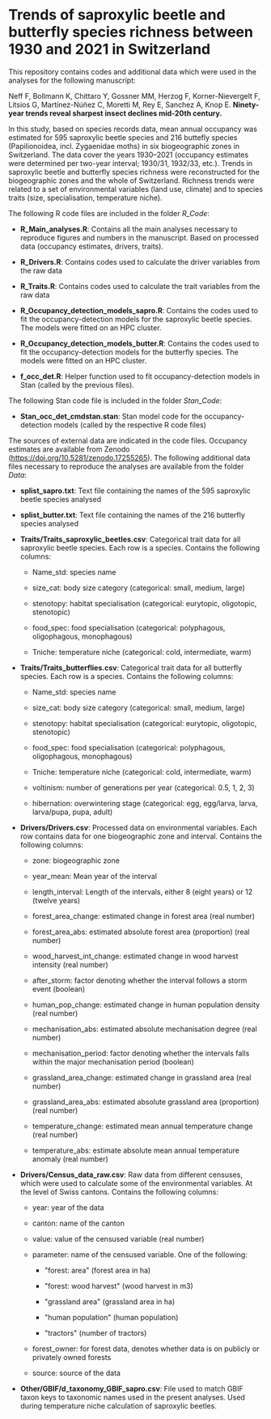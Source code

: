 # Trends of saproxylic beetle and butterfly species richness between 1930 and 2021 in Switzerland

This repository contains codes and additional data which were used in the analyses for the following manuscript:

Neff F, Bollmann K, Chittaro Y, Gossner MM, Herzog F, Korner-Nievergelt F, Litsios G, Martínez-Núñez C, Moretti M, Rey E, Sanchez A, Knop E. **Ninety-year trends reveal sharpest insect declines mid-20th century.**

In this study, based on species records data, mean annual occupancy was estimated for 595 saproxylic beetle species and 216 buttefly species (Papilionoidea, incl. Zygaenidae moths) in six biogeographic zones in Switzerland. The data cover the years 1930–2021 (occupancy estimates were determined per two-year interval; 1930/31, 1932/33, etc.). Trends in saproxylic beetle and butterfly species richness were reconstructed for the biogeographic zones and the whole of Switzerland. Richness trends were related to a set of environmental variables (land use, climate) and to species traits (size, specialisation, temperature niche).

The following R code files are included in the folder *R_Code*:

-   **R_Main_analyses.R**: Contains all the main analyses necessary to reproduce figures and numbers in the manuscript. Based on processed data (occupancy estimates, drivers, traits).

-   **R_Drivers.R**: Contains codes used to calculate the driver variables from the raw data

-   **R_Traits.R**: Contains codes used to calculate the trait variables from the raw data

-   **R_Occupancy_detection_models_sapro.R**: Contains the codes used to fit the occupancy-detection models for the saproxylic beetle species. The models were fitted on an HPC cluster.

-   **R_Occupancy_detection_models_butter.R**: Contains the codes used to fit the occupancy-detection models for the butterfly species. The models were fitted on an HPC cluster.

-   **f_occ_det.R**: Helper function used to fit occupancy-detection models in Stan (called by the previous files).

The following Stan code file is included in the folder *Stan_Code*:

-   **Stan_occ_det_cmdstan.stan**: Stan model code for the occupancy-detection models (called by the respective R code files)

The sources of external data are indicated in the code files. Occupancy estimates are available from Zenodo (<https://doi.org/10.5281/zenodo.17255265>). The following additional data files necessary to reproduce the analyses are available from the folder *Data*:

-   **splist_sapro.txt**: Text file containing the names of the 595 saproxylic beetle species analysed

-   **splist_butter.txt**: Text file containing the names of the 216 butterfly species analysed

-   **Traits/Traits_saproxylic_beetles.csv**: Categorical trait data for all saproxylic beetle species. Each row is a species. Contains the following columns:

    -   Name_std: species name

    -   size_cat: body size category (categorical: small, medium, large)

    -   stenotopy: habitat specialisation (categorical: eurytopic, oligotopic, stenotopic)

    -   food_spec: food specialisation (categorical: polyphagous, oligophagous, monophagous)

    -   Tniche: temperature niche (categorical: cold, intermediate, warm)

-   **Traits/Traits_butterflies.csv**: Categorical trait data for all butterfly species. Each row is a species. Contains the following columns:

    -   Name_std: species name

    -   size_cat: body size category (categorical: small, medium, large)

    -   stenotopy: habitat specialisation (categorical: eurytopic, oligotopic, stenotopic)

    -   food_spec: food specialisation (categorical: polyphagous, oligophagous, monophagous)

    -   Tniche: temperature niche (categorical: cold, intermediate, warm)

    -   voltinism: number of generations per year (categorical: 0.5, 1, 2, 3)

    -   hibernation: overwintering stage (categorical: egg, egg/larva, larva, larva/pupa, pupa, adult)

-   **Drivers/Drivers.csv**: Processed data on environmental variables. Each row contains data for one biogeographic zone and interval. Contains the following columns:

    -   zone: biogeographic zone

    -   year_mean: Mean year of the interval

    -   length_interval: Length of the intervals, either 8 (eight years) or 12 (twelve years)

    -   forest_area_change: estimated change in forest area (real number)

    -   forest_area_abs: estimated absolute forest area (proportion) (real number)

    -   wood_harvest_int_change: estimated change in wood harvest intensity (real number)

    -   after_storm: factor denoting whether the interval follows a storm event (boolean)

    -   human_pop_change: estimated change in human population density (real number)

    -   mechanisation_abs: estimated absolute mechanisation degree (real number)

    -   mechanisation_period: factor denoting whether the intervals falls within the major mechanisation period (boolean)

    -   grassland_area_change: estimated change in grassland area (real number)

    -   grassland_area_abs: estimated absolute grassland area (proportion) (real number)

    -   temperature_change: estimated mean annual temperature change (real number)

    -   temperature_abs: estimate absolute mean annual temperature anomaly (real number)

-   **Drivers/Census_data_raw.csv**: Raw data from different censuses, which were used to calculate some of the environmental variables. At the level of Swiss cantons. Contains the following columns:

    -   year: year of the data

    -   canton: name of the canton

    -   value: value of the censused variable (real number)

    -   parameter: name of the censused variable. One of the following:

        -   "forest: area" (forest area in ha)

        -   "forest: wood harvest" (wood harvest in m3)

        -   "grassland area" (grassland area in ha)

        -   "human population" (human population)

        -   "tractors" (number of tractors)

    -   forest_owner: for forest data, denotes whether data is on publicly or privately owned forests

    -   source: source of the data

-   **Other/GBIF/d_taxonomy_GBIF_sapro.csv**: File used to match GBIF taxon keys to taxonomic names used in the present analyses. Used during temperature niche calculation of saproxylic beetles.
